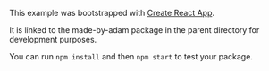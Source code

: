 This example was bootstrapped with [Create React App](https://github.com/facebook/create-react-app).

It is linked to the made-by-adam package in the parent directory for development purposes.

You can run `npm install` and then `npm start` to test your package.
